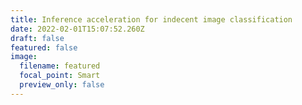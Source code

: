```yaml
---
title: Inference acceleration for indecent image classification
date: 2022-02-01T15:07:52.260Z
draft: false
featured: false
image:
  filename: featured
  focal_point: Smart
  preview_only: false
---
```

